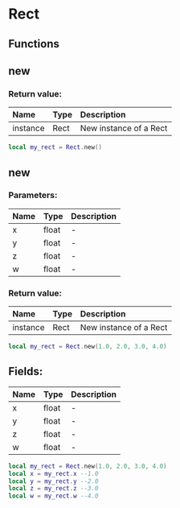 # Rect

## Functions

## new

### Return value:

| Name | Type | Description |
| :--- | :--- | :--- |
| instance | Rect | New instance of a Rect |

```lua
local my_rect = Rect.new()
```

## new

### Parameters:

| Name | Type | Description |
| :--- | :--- | :--- |
| x | float | - |
| y | float | - |
| z | float | - |
| w | float | - |

### Return value:

| Name | Type | Description |
| :--- | :--- | :--- |
| instance | Rect | New instance of a Rect |

```lua
local my_rect = Rect.new(1.0, 2.0, 3.0, 4.0)
```

## Fields:

| Name | Type | Description |
| :--- | :--- | :--- |
| x | float | - |
| y | float | - |
| z | float | - |
| w | float | - |

```lua
local my_rect = Rect.new(1.0, 2.0, 3.0, 4.0)
local x = my_rect.x --1.0
local y = my_rect.y --2.0
local z = my_rect.z --3.0
local w = my_rect.w --4.0
```
